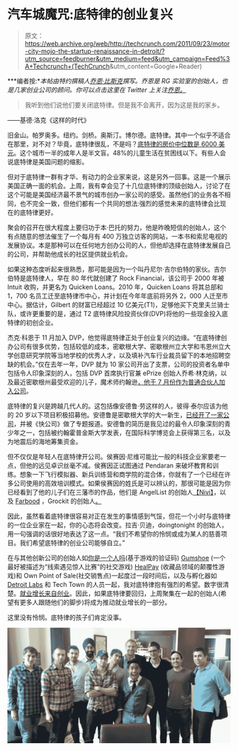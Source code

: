 # 汽车城魔咒:底特律的创业复兴

> 原文：<https://web.archive.org/web/http://techcrunch.com/2011/09/23/motor-city-mojo-the-startup-renaissance-in-detroit/?utm_source=feedburner&utm_medium=feed&utm_campaign=Feed%3A+Techcrunch+(TechCrunch>&utm_content=Google+Reader)

***编者按:**本帖由特约撰稿人[乔恩·比斯克](https://web.archive.org/web/20230203060521/http://jonbischke.com/)撰写。乔恩是 RG 实验室的创始人，也是几家创业公司的顾问。你可以点击这里在 Twitter 上关注[乔恩。](https://web.archive.org/web/20230203060521/https://twitter.com/#!/jonbischke)*

> 我听到他们说他们要关闭底特律。但是我不会离开，因为这是我的家乡。

——基德·洛克《这样的时代》

旧金山。帕罗奥多。纽约。剑桥。奥斯汀。博尔德。底特律。其中一个似乎不适合在那里，对不对？毕竟，底特律很乱，不是吗？[底特律的房价中位数是 6000 美元](https://web.archive.org/web/20230203060521/http://globaleconomicanalysis.blogspot.com/2009/06/medium-home-prices-in-detroit-fall-to.html)。这个城市一半的成年人是半文盲。48%的儿童生活在贫困线以下。有些人会说底特律是美国问题的缩影。

但对于底特律一群有才华、有动力的企业家来说，这是另外一回事。这是一个展示美国正确一面的机会。上周，我有幸会见了十几位底特律的顶级创始人，讨论了在这个可能是美国经济最不景气的城市创办一家公司的感受。虽然他们的业务各不相同，也不完全一致，但他们都有一个共同的想法:强烈的感觉未来的底特律会比现在的底特律更好。

聚会的召开在很大程度上要归功于本·巴托的努力，他是昨晚短信的创始人，这个有点随意的想法催生了一个每月有 400 万独立访客的网站，一本书和索尼电视的发展协议。本是那种可以在任何地方创办公司的人，但他却选择在底特律发展自己的公司，并帮助他成长的社区提供就业机会。

如果这种态度听起来很熟悉，那可能是因为一个叫丹尼尔·吉尔伯特的家伙。吉尔伯特是底特律人，早在 80 年代就创建了 Rock Financial，该公司于 2000 年被 Intuit 收购，并更名为 Quicken Loans。2010 年，Quicken Loans 将其总部和 1，700 名员工迁至底特律市中心，并计划在今年年底前将另外 2，000 人迁至市中心。据估计，Gilbert 的财富已经超过 10 亿美元(T1)，足够他买下克里夫兰骑士队，或许更重要的是，通过 T2 底特律风险投资伙伴(DVP)将他的一些现金投入底特律的初创企业。

杰克·科恩于 11 月加入 DVP，他觉得底特律正处于创业复兴的边缘。“在底特律创办公司有很多优势，包括较低的成本，密歇根大学、密歇根州立大学和韦恩州立大学创意研究学院等当地学校的优秀人才，以及填补汽车行业裁员留下的本地招聘空缺的机会。”仅在去年一年，DVP 就为 10 家公司开出了支票，公司的投资者名单中包括令人印象深刻的人，包括 DVP 首席执行官兼 ePrize 创始人乔希·林克纳，以及最近密歇根州最受欢迎的儿子，魔术师约翰逊[，他于 7 月份作为普通合伙人加入公司](https://web.archive.org/web/20230203060521/http://detroitventurepartners.com/press-release-earvin-magic-johnson-joins-detroit-venture-partners/)。

底特律的复兴是跨越几代人的。这包括像安德鲁·劳这样的人，彼得·泰尔应该为他的 20 岁以下项目积极招募他。安德鲁是密歇根大学的大一新生，[已经开了一家公司](https://web.archive.org/web/20230203060521/http://www.codevs.com/)，并被《快公司》做了专题报道。安德鲁的简历是我见过的最令人印象深刻的青少年之一，包括被约翰霍普金斯大学发表，在国际科学博览会上获得第三名，以及为地震后的海地筹集资金。

但不仅仅是年轻人在底特律开公司。侯赛因·尼维可能比一般的科技企业家要老一点，但他的远见卓识丝毫不减。侯赛因正试图通过 Pendaran 来破坏教育和训练。想象一下飞行模拟器、新兵训练营和商学院的混合体，你就有了一个已经在许多公司使用的高效培训模式。如果侯赛因的姓氏是可以辨认的，那很可能是因为你已经看到了他的儿子们在三藩市的作品，他们是 AngelList 的创始人[【Nivi】](https://web.archive.org/web/20230203060521/http://www.crunchbase.com/person/babak-nivi)，以及 [Farbood](https://web.archive.org/web/20230203060521/http://www.crunchbase.com/person/farbood-nivi) ，Grockit 的创始人[。](https://web.archive.org/web/20230203060521/https://grockit.com/)

因此，虽然看着底特律很容易对正在发生的事情感到气馁，但花一个小时与底特律的一位企业家在一起，你的心态将会改变。拉吉·贝迪，doingtonight 的创始人，用一句强调的话很好地表达了这一点。“我们不希望你的怜悯或成为某人的慈善项目。我们希望底特律的创业公司能够自立。”

在与其他创新公司的创始人如[你是一个人吗](https://web.archive.org/web/20230203060521/http://www.areyouahuman.com/)(基于游戏的验证码) [Gumshoe](https://web.archive.org/web/20230203060521/http://playgumshoe.com/) (一个最好被描述为“线索遇见惊人比赛”的社交游戏) [HealPay](https://web.archive.org/web/20230203060521/http://www.healpay.com/) (收藏品领域的颠覆性游戏)和 Own Point of Sale(社交销售点)一起度过一段时间后，以及与孵化器如 [Detroit Labs](https://web.archive.org/web/20230203060521/http://detroitlabs.com/) 和 Tech Town 的人员一起，我对底特律抱有强烈的希望。数字很清楚。[就业增长来自创业](https://web.archive.org/web/20230203060521/http://www.kauffman.org/newsroom/u-s-job-growth-driven-entirely-by-startups.aspx)。因此，如果底特律要回归，上周聚集在一起的创始人(希望有更多人跟随他们的脚步)将成为推动就业增长的一部分。

这里没有怜悯。底特律的孩子们肯定没事。

[![](img/70d217a1c49caf111bae92b8a6580531.png "MotorCityMojo")](https://web.archive.org/web/20230203060521/https://techcrunch.com/wp-content/uploads/2011/09/motorcitymojo.jpg)